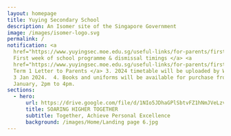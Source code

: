 ```yaml
---
layout: homepage
title: Yuying Secondary School
description: An Isomer site of the Singapore Government
image: /images/isomer-logo.svg
permalink: /
notification: <a
  href="https://www.yuyingsec.moe.edu.sg/useful-links/for-parents/firstweek/First_week_of_school_programme_and_dismissal_timings.pdf">1.
  First week of school programme & dismissal timings </a> <a
  href="https://www.yuyingsec.moe.edu.sg/useful-links/for-parents/firstweek/">2.
  Term 1 Letter to Parents </a> 3. 2024 timetable will be uploaded by Wednesday,
  3 Jan 2024.  4. Books and uniforms will be available for purchase from 2 to 5
  January, 2pm to 4pm.
sections:
  - hero:
      url: https://drive.google.com/file/d/1NIo5JDhaGPlSbtvFZ1hNmJVeLzvrqsmo/view?usp=share_link
      title: SOARING HIGHER TOGETHER
      subtitle: Together, Achieve Personal Excellence
      background: /images/Home/Landing page 6.jpg
---
```

